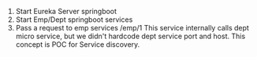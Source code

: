 1. Start Eureka Server springboot
2. Start Emp/Dept springboot services
3. Pass a request to emp services
   /emp/1
   This service internally calls dept micro service, but we didn't hardcode dept service port and host.
   This concept is POC for Service discovery.
